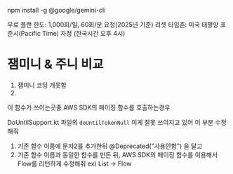 npm install -g @google/gemini-cli

무료 플랜 한도: 1,000회/일, 60회/분 요청(2025년 기준)
리셋 타임존: 미국 태평양 표준시(Pacific Time) 자정 (한국시간 오후 4시)


# 잼미니 & 주니 비교
 1. 잼미니 코딩 개못함
2. 

이 함수가 쓰이는곳중 AWS SDK의 페이징 함수를 호출하는경우

DoUntilSupport.kt 파일의 `doUntilTokenNull` 이게 잘못 쓰여지고 있어
이 부분 수정해줘
1. 기존 함수 이름에 문자2를 추가한뒤  @Deprecated("사용안함") 을 달고
2. 기존 함수 이름과 동일한 함수를 만든 뒤,  AWS SDK의 페이징 함수를 이용해서 Flow를 리턴하게 수정해줘 
ex) List<PromptSummary> -> Flow<PromptSummary>
